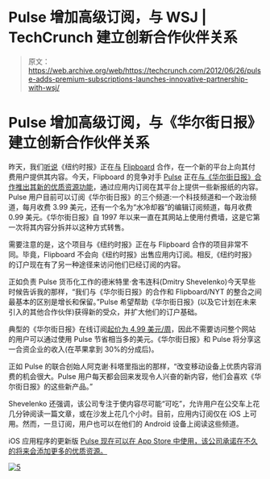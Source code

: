 # Pulse 增加高级订阅，与 WSJ | TechCrunch 建立创新合作伙伴关系

> 原文：<https://web.archive.org/web/https://techcrunch.com/2012/06/26/pulse-adds-premium-subscriptions-launches-innovative-partnership-with-wsj/>

# Pulse 增加高级订阅，与《华尔街日报》建立创新合作伙伴关系

昨天，我们[听说](https://web.archive.org/web/20230406185625/https://techcrunch.com/2012/06/25/die-less-slow/)《纽约时报》正在[与](https://web.archive.org/web/20230406185625/http://bits.blogs.nytimes.com/2012/06/25/flipboard-in-content-deal-with-new-york-times/?hpw) [Flipboard](https://web.archive.org/web/20230406185625/http://flipboard.com/) 合作，在一个新的平台上向其付费用户提供其内容。今天，Flipboard 的竞争对手 [Pulse](https://web.archive.org/web/20230406185625/http://www.pulse.me/) 正在[与《华尔街日报》合作推出其新的优质资源功能](https://web.archive.org/web/20230406185625/http://blog.pulse.me/post/25924096954/pulse-redefines-mobile-content-subscriptions-with)，通过应用内订阅在其平台上提供一些新报纸的内容。Pulse 用户目前可以订阅《华尔街日报》的三个频道:一个科技频道和一个政治频道，每月收费 3.99 美元，还有一个名为“水冷却器”的编辑订阅频道，每月收费 0.99 美元。《华尔街日报》自 1997 年以来一直在其网站上使用付费墙，这是它第一次将其内容分拆并以这种方式转售。

需要注意的是，这个项目与《纽约时报》正在与 Flipboard 合作的项目非常不同。毕竟，Flipboard 不会向《纽约时报》出售应用内订阅。相反,《纽约时报》的订户现在有了另一种途径来访问他们已经订阅的内容。

正如负责 Pulse 货币化工作的德米特里·舍韦连科(Dmitry Shevelenko)今天早些时候告诉我的那样，“我们与《华尔街日报》的合作和 Flipboard/NYT 的整合之间最基本的区别是增长和保留。”Pulse 希望帮助《华尔街日报》(以及它计划在未来引入的其他合作伙伴)获得新的受众，并扩大他们的订户基础。

典型的《华尔街日报》在线订阅[起价为 4.99 美元/周](https://web.archive.org/web/20230406185625/https://buy.wsj.com/shopandbuy/order/subscribe.jsp?trackCode=aapztxvu)，因此不需要访问整个网站的用户可以通过使用 Pulse 节省相当多的美元。《华尔街日报》和 Pulse 将分享这一合资企业的收入(在苹果拿到 30%的分成后)。

正如 Pulse 的联合创始人阿克谢·科塔里指出的那样，“改变移动设备上优质内容消费的机会很大。Pulse 用户每天都会回来发现令人兴奋的新内容，他们会喜欢《华尔街日报》的这些新产品。”

Shevelenko 还强调，该公司专注于使内容尽可能“可吃”，允许用户在公交车上花几分钟阅读一篇文章，或在沙发上花几个小时。目前，应用内订阅仅在 iOS 上可用。然而，一旦订阅，用户也可以在他们的 Android 设备上阅读这些频道。

iOS 应用程序的更新版 [Pulse 现在可以在 App Store 中使用，该公司承诺在不久的将来会添加更多的优质资源。](https://web.archive.org/web/20230406185625/http://itunes.apple.com/us/app/pulse-news-for-iphone/id377594176)

[![](img/3bb194f4d58bbe11ef3d97b422d40048.png "5")](https://web.archive.org/web/20230406185625/https://techcrunch.com/2012/06/26/pulse-adds-premium-subscriptions-launches-innovative-partnership-with-wsj/5-42/)